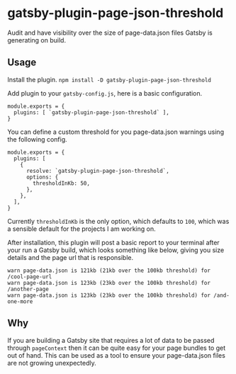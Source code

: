 # gatsby-plugin-page-json-threshold

Audit and have visibility over the size of page-data.json files Gatsby is generating on build.

## Usage

Install the plugin.
`npm install -D gatsby-plugin-page-json-threshold`

Add plugin to your `gatsby-config.js`, here is a basic configuration.

```
module.exports = {
  plugins: [ `gatsby-plugin-page-json-threshold` ],
}
```

You can define a custom threshold for you page-data.json warnings using the following config.

```
module.exports = {
  plugins: [
    {
      resolve: `gatsby-plugin-page-json-threshold`,
      options: {
        thresholdInKb: 50,
      },
    },
  ],
}

```

Currently `thresholdInKb` is the only option, which defaults to `100`, which was a sensible default for the projects I am working on.

After installation, this plugin will post a basic report to your terminal after your run a Gatsby build, which looks something like below, giving you size details and the page url that is responsible.

```
warn page-data.json is 121kb (21kb over the 100kb threshold) for /cool-page-url
warn page-data.json is 123kb (23kb over the 100kb threshold) for /another-page
warn page-data.json is 123kb (23kb over the 100kb threshold) for /and-one-more
```

## Why

If you are building a Gatsby site that requires a lot of data to be passed through `pageContext` then it can be quite easy for your page bundles to get out of hand. This can be used as a tool to ensure your page-data.json files are not growing unexpectedly.
